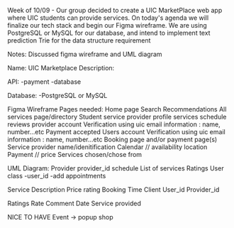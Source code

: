 Week of 10/09 - Our group decided to create a UIC MarketPlace web app where UIC students can provide services. On today's agenda we will finalize our tech stack and begin our Figma wireframe. We are using PostgreSQL or MySQL for our database, and intend to implement text prediction Trie for the data structure requirement

Notes: Discussed figma wireframe and UML diagram

Name: UIC Marketplace 
Description: 

API:
-payment
-database

Database:
-PostgreSQL or MySQL

Figma Wireframe
Pages needed:
Home page
Search
Recommendations
All services page/directory
Student service provider profile
services
schedule
reviews
provider account
Verification using uic email
information : name, number…etc
Payment accepted
Users account
Verification using uic email
information : name, number…etc
Booking page  and/or payment page(s)
Service provider name/idenitification 
Calendar // availability
location
Payment // price
Services chosen/chose from

UML Diagram: 
Provider
provider_id
schedule
List of services
Ratings
User class
	-user_id
	-add appointments

Service
Description
Price
rating
Booking
Time
Client
User_id
Provider_id

Ratings	
Rate
Comment
Date
Service provided

NICE TO HAVE
Event -> popup shop 